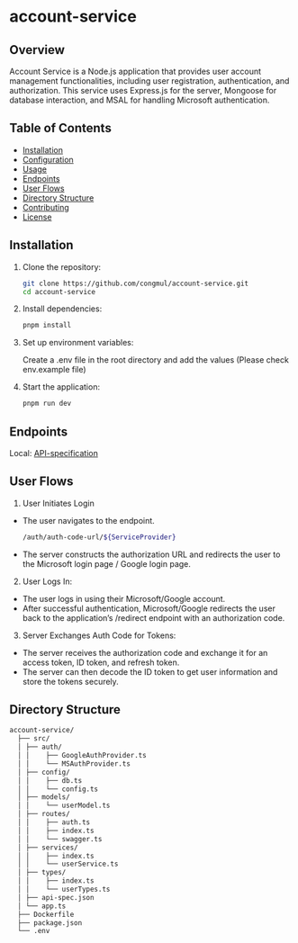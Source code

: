 # account-service

## Overview

Account Service is a Node.js application that provides user account management functionalities, including user registration, authentication, and authorization. This service uses Express.js for the server, Mongoose for database interaction, and MSAL for handling Microsoft authentication.

## Table of Contents

- [Installation](#installation)
- [Configuration](#configuration)
- [Usage](#usage)
- [Endpoints](#endpoints)
- [User Flows](#user-flows)
- [Directory Structure](#directory-structure)
- [Contributing](#contributing)
- [License](#license)

## Installation

1. Clone the repository:
   ```sh
   git clone https://github.com/congmul/account-service.git
   cd account-service
    ```
2. Install dependencies:
    ```sh
    pnpm install
    ```
3. Set up environment variables:

    Create a .env file in the root directory and add the values (Please check env.example file)

4. Start the application:
    ```sh
    pnpm run dev
    ```
## Endpoints
Local: [API-specification](http://locahost:3000/api-spec)

## User Flows
1. User Initiates Login
 * The user navigates to the endpoint.
    ```sh
    /auth/auth-code-url/${ServiceProvider}
    ```
 * The server constructs the authorization URL and redirects the user to the Microsoft login page / Google login page.

2. User Logs In:
 * The user logs in using their Microsoft/Google account.
 * After successful authentication, Microsoft/Google redirects the user back to the application’s /redirect endpoint with an authorization code.

3. Server Exchanges Auth Code for Tokens:
 * The server receives the authorization code and exchange it for an access token, ID token, and refresh token.
 * The server can then decode the ID token to get user information and store the tokens securely.

## Directory Structure
```bash
account-service/
  ├── src/ 
  │ ├── auth/
  │ │    ├── GoogleAuthProvider.ts
  │ │    └── MSAuthProvider.ts
  │ ├── config/
  │ │    ├── db.ts
  │ │    └── config.ts
  │ ├── models/
  │ │    └── userModel.ts
  │ ├── routes/
  │ │    ├── auth.ts
  │ │    ├── index.ts
  │ │    └── swagger.ts
  │ ├── services/
  │ │    ├── index.ts
  │ │    └── userService.ts
  │ ├── types/
  │ │    ├── index.ts
  │ │    └── userTypes.ts
  │ ├── api-spec.json 
  │ └── app.ts
  ├── Dockerfile
  ├── package.json
  └── .env
```
#
